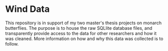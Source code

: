 # Wind Data

This repository is in support of my two master's thesis projects on monarch butterflies. The purpose is to house the raw SQLlite database files, and transparently provide access to the data for other researchers and how it was cleaned. More information on how and why this data was collected is to follow.